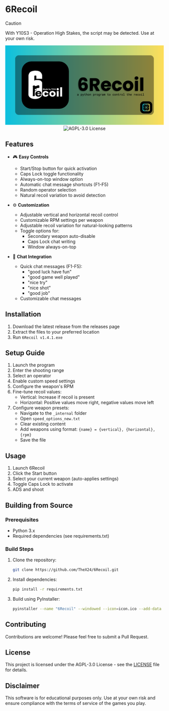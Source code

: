 # 6Recoil

> [!CAUTION]
> With Y10S3 - Operation High Stakes, the script may be detected. Use at your own risk.

<div align="center">
  <img src="/6Recoilbanner.png?raw=true" alt="6Recoil Banner" />
  <img src="https://img.shields.io/badge/license-AGPL--3.0-blue.svg" alt="AGPL-3.0 License"/>
</div>

## Features

- 🎮 **Easy Controls**
  - Start/Stop button for quick activation
  - Caps Lock toggle functionality
  - Always-on-top window option
  - Automatic chat message shortcuts (F1-F5)
  - Random operator selection
  - Natural recoil variation to avoid detection

- ⚙️ **Customization**
  - Adjustable vertical and horizontal recoil control
  - Customizable RPM settings per weapon
  - Adjustable recoil variation for natural-looking patterns
  - Toggle options for:
    - Secondary weapon auto-disable
    - Caps Lock chat writing
    - Window always-on-top

- 💬 **Chat Integration**
  - Quick chat messages (F1-F5):
    - "good luck have fun"
    - "good game well played"
    - "nice try"
    - "nice shot"
    - "good job"
  - Customizable chat messages

## Installation

1. Download the latest release from the releases page
2. Extract the files to your preferred location
3. Run `6Recoil v1.4.1.exe`

## Setup Guide

1. Launch the program
2. Enter the shooting range
3. Select an operator
4. Enable custom speed settings
5. Configure the weapon's RPM
6. Fine-tune recoil values:
   - Vertical: Increase if recoil is present
   - Horizontal: Positive values move right, negative values move left
7. Configure weapon presets:
   - Navigate to the `_internal` folder
   - Open `speed_options_new.txt`
   - Clear existing content
   - Add weapons using format: `{name} = {vertical}, {horizontal}, {rpm}`
   - Save the file

## Usage

1. Launch 6Recoil
2. Click the Start button
3. Select your current weapon (auto-applies settings)
4. Toggle Caps Lock to activate
5. ADS and shoot

## Building from Source

### Prerequisites

- Python 3.x
- Required dependencies (see requirements.txt)

### Build Steps

1. Clone the repository:

   ```bash
   git clone https://github.com/TheX24/6Recoil.git
   ```

2. Install dependencies:

   ```bash
   pip install -r requirements.txt
   ```

3. Build using PyInstaller:

   ```bash
   pyinstaller --name "6Recoil" --windowed --icon=icon.ico --add-data "attack_operators.txt;." --add-data "defense_operators.txt;." --add-data "speed_options_new.txt;." --add-data "icon.ico;." --add-data "config.ini;." 6Recoil_v1.4.1.pyw
   ```

## Contributing

Contributions are welcome! Please feel free to submit a Pull Request.

## License

This project is licensed under the AGPL-3.0 License - see the [LICENSE](LICENSE) file for details.

## Disclaimer

This software is for educational purposes only. Use at your own risk and ensure compliance with the terms of service of the games you play.
